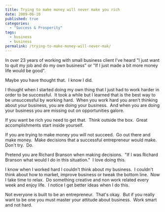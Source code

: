 ```yaml
---
title: Trying to make money will never make you rich
date: 2009-06-10
published: true
categories:
  - "Success & Prosperity"
tags:
  - business
  - business
permalink: /trying-to-make-money-will-never-mak/
---
```

In over 23 years of working with small business client I've heard "I just want to quit my job and do my own business" or "If I just made a bit more money life would be good".

Maybe you have thought that.  I know I did.

I thought when I started doing my own thing that I just had to work harder in order to be successful.  It took a while but I learned that is the best way to be unsuccessful by working hard.  When you work hard you aren't thinking about your business, you are doing your business.  And when you are doing your business you are missing out on opportunities galore.

If you want be rich you need to get that.  Think outside the box.  Great accomplishments start inside yourself.

If you are trying to make money you will not succeed.  Go out there and make money.  Make decisions that a successful entrepreneur would make.  Don't try.  Do.

Pretend you are Richard Branson when making decisions.  "If I was Richard Branson what would I do in this situation."  I love doing this.

I know when I worked hard I couldn't think about my business.  I couldn't think about how to market, improve business or tweak the bottom line.  Now I take time to relax.  Do something creative and non work related every week and enjoy life.  I notice I get better ideas when I do this.

Not everyone is built to be an entrepreneur.  That's okay.  But if you really want to be one you must master your attitude about business.  Work smart and not hard.
